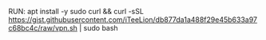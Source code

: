 RUN:
apt install -y sudo curl && curl -sSL https://gist.githubusercontent.com/iTeeLion/db877da1a488f29e45b633a97c68bc4c/raw/vpn.sh | sudo bash
